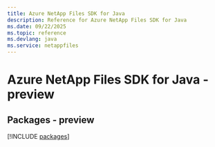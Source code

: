 ```yaml
---
title: Azure NetApp Files SDK for Java
description: Reference for Azure NetApp Files SDK for Java
ms.date: 09/22/2025
ms.topic: reference
ms.devlang: java
ms.service: netappfiles
---
```

# Azure NetApp Files SDK for Java - preview
## Packages - preview
[!INCLUDE [packages](netapp-files-index.md)]